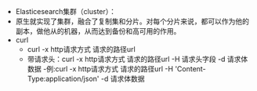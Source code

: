 - Elasticesearch集群（cluster）：
- 原生就实现了集群，融合了复制集和分片。对每个分片来说，都可以作为他的副本，做他从的机器，从而达到备份和高可用的作用。
- curl
  - curl -x http请求方式 请求的路径url
  - 带请求头：curl -x http请求方式 请求的路径url -H 请求头字段 -d 请求体数据
    -例:curl -x http请求方式 请求的路径url -H 'Content-Type:application/json' -d 请求体数据
